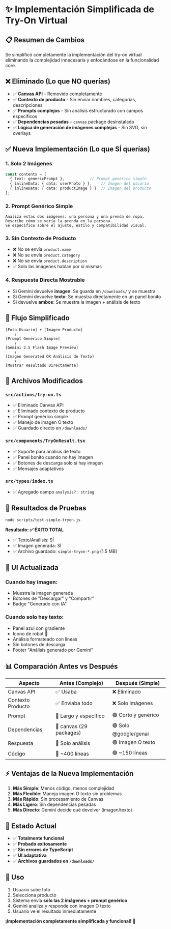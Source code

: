 # ✨ Implementación Simplificada de Try-On Virtual

## 📋 Resumen de Cambios

Se simplificó completamente la implementación del try-on virtual eliminando la complejidad innecesaria y enfocándose en la funcionalidad core.

## ❌ Eliminado (Lo que NO querías)

- ✅ **Canvas API** - Removido completamente
- ✅ **Contexto de producto** - Sin enviar nombres, categorías, descripciones
- ✅ **Prompts complejos** - Sin análisis estructurado con campos específicos
- ✅ **Dependencias pesadas** - `canvas` package desinstalado
- ✅ **Lógica de generación de imágenes complejas** - Sin SVG, sin overlays

## ✅ Nueva Implementación (Lo que SÍ querías)

### 1. **Solo 2 Imágenes**
```typescript
const contents = [
  { text: genericPrompt },           // Prompt genérico simple
  { inlineData: { data: userPhoto } },    // Imagen del usuario
  { inlineData: { data: productImage } }  // Imagen del producto
];
```

### 2. **Prompt Genérico Simple**
```
Analiza estas dos imágenes: una persona y una prenda de ropa.
Describe cómo se vería la prenda en la persona.
Sé específico sobre el ajuste, estilo y compatibilidad visual.
```

### 3. **Sin Contexto de Producto**
- ❌ No se envía `product.name`
- ❌ No se envía `product.category`
- ❌ No se envía `product.description`
- ✅ Solo las imágenes hablan por sí mismas

### 4. **Respuesta Directa Mostrable**
- Si Gemini devuelve **imagen**: Se guarda en `/downloads/` y se muestra
- Si Gemini devuelve **texto**: Se muestra directamente en un panel bonito
- Si devuelve **ambos**: Se muestra la imagen + análisis de texto

## 🎯 Flujo Simplificado

```
[Foto Usuario] + [Imagen Producto] 
    ↓
[Prompt Genérico Simple]
    ↓
[Gemini 2.5 Flash Image Preview]
    ↓
[Imagen Generated OR Análisis de Texto]
    ↓
[Mostrar Resultado Directamente]
```

## 📁 Archivos Modificados

### `src/actions/try-on.ts`
- ✅ Eliminado Canvas API
- ✅ Eliminado contexto de producto
- ✅ Prompt genérico simple
- ✅ Manejo de imagen O texto
- ✅ Guardado directo en `/downloads/`

### `src/components/TryOnResult.tsx`
- ✅ Soporte para análisis de texto
- ✅ Panel bonito cuando no hay imagen
- ✅ Botones de descarga solo si hay imagen
- ✅ Mensajes adaptativos

### `src/types/index.ts`
- ✅ Agregado campo `analysis?: string`

## 🧪 Resultados de Pruebas

```bash
node scripts/test-simple-tryon.js
```

**Resultado: ✅ ÉXITO TOTAL**
- ✅ Texto/Análisis: SÍ
- ✅ Imagen generada: SÍ
- ✅ Archivo guardado: `simple-tryon-*.png` (1.5 MB)

## 🎨 UI Actualizada

### Cuando hay imagen:
- Muestra la imagen generada
- Botones de "Descargar" y "Compartir"
- Badge "Generado con IA"

### Cuando solo hay texto:
- Panel azul con gradiente
- Icono de robot 🤖
- Análisis formateado con líneas
- Sin botones de descarga
- Footer "Análisis generado por Gemini"

## 📊 Comparación Antes vs Después

| Aspecto | Antes (Complejo) | Después (Simple) |
|---------|------------------|------------------|
| Canvas API | ✅ Usaba | ❌ Eliminado |
| Contexto Producto | ✅ Enviaba todo | ❌ Solo imágenes |
| Prompt | 🔴 Largo y específico | 🟢 Corto y genérico |
| Dependencias | 🔴 canvas (29 packages) | 🟢 Solo @google/genai |
| Respuesta | 🔴 Solo análisis | 🟢 Imagen O texto |
| Código | 🔴 ~400 líneas | 🟢 ~150 líneas |

## ⚡ Ventajas de la Nueva Implementación

1. **Más Simple**: Menos código, menos complejidad
2. **Más Flexible**: Maneja imagen O texto sin problemas
3. **Más Rápido**: Sin procesamiento de Canvas
4. **Más Ligero**: Sin dependencias pesadas
5. **Más Directo**: Gemini decide qué devolver (imagen/texto)

## 🚀 Estado Actual

- ✅ **Totalmente funcional**
- ✅ **Probado exitosamente**
- ✅ **Sin errores de TypeScript**
- ✅ **UI adaptativa**
- ✅ **Archivos guardados en `/downloads/`**

## 🎯 Uso

1. Usuario sube foto
2. Selecciona producto
3. Sistema envía **solo las 2 imágenes + prompt genérico**
4. Gemini analiza y responde con imagen O texto
5. Usuario ve el resultado inmediatamente

**¡Implementación completamente simplificada y funcional!** 🎉